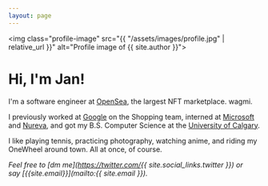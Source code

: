 ```yaml
---
layout: page
---
```


<img
    class="profile-image"
    src="{{ "/assets/images/profile.jpg" | relative_url }}"
    alt="Profile image of {{ site.author }}">

# Hi, I'm Jan!

I'm a software engineer at [OpenSea](https://opensea.io/about), the largest NFT
marketplace. wagmi.

I previously worked at [Google](https://about.google) on the Shopping team,
interned at [Microsoft](/2016/10/18/interning-at-microsoft.html) and
[Nureva](https://www.nureva.com), and got my B.S. Computer Science at the
[University&nbsp;of&nbsp;Calgary](https://www.ucalgary.ca).

I like playing tennis, practicing photography, watching anime, and riding my
OneWheel around town. All at once, of course.

*Feel free to
[dm&nbsp;me](https://twitter.com/{{ site.social_links.twitter }})
or say&nbsp;[{{site.email}}](mailto:{{ site.email }}).*
